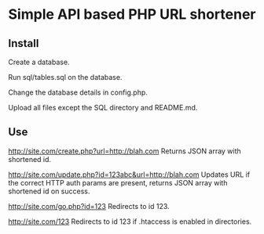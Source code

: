 # Simple API based PHP URL shortener

## Install
Create a database.

Run sql/tables.sql on the database.

Change the database details in config.php.

Upload all files except the SQL directory and README.md.

## Use
http://site.com/create.php?url=http://blah.com
Returns JSON array with shortened id.

http://site.com/update.php?id=123abc&url=http://blah.com
Updates URL if the correct HTTP auth params are present, returns JSON array with shortened id on success.

http://site.com/go.php?id=123
Redirects to id 123.

http://site.com/123
Redirects to id 123 if .htaccess is enabled in directories.

